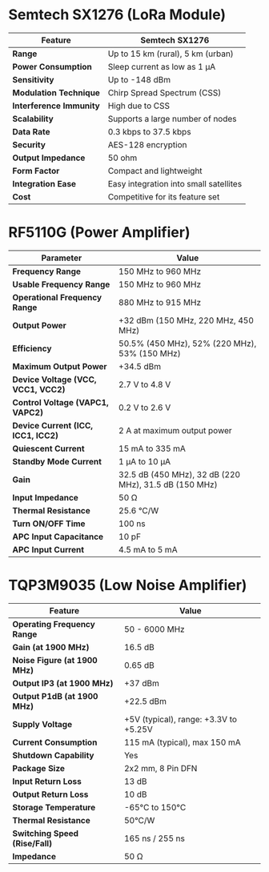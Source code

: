 # Semtech SX1276 (LoRa Module)

| Feature                         | Semtech SX1276                               | 
|---------------------------------|----------------------------------------------|
| **Range**                       | Up to 15 km (rural), 5 km (urban)            |
| **Power Consumption**           | Sleep current as low as 1 µA                 | 
| **Sensitivity**                 | Up to -148 dBm                               |
| **Modulation Technique**        | Chirp Spread Spectrum (CSS)                  |
| **Interference Immunity**       | High due to CSS                              |
| **Scalability**                 | Supports a large number of nodes             |
| **Data Rate**                   | 0.3 kbps to 37.5 kbps                        |
| **Security**                    | AES-128 encryption                           | 
| **Output Impedance**            | 50 ohm                                       | 
| **Form Factor**                 | Compact and lightweight                      | 
| **Integration Ease**            | Easy integration into small satellites       | 
| **Cost**                        | Competitive for its feature set              |


# RF5110G  (Power Amplifier)
| **Parameter**                      | **Value**                      |
|------------------------------------|--------------------------------|
| **Frequency Range**                | 150 MHz to 960 MHz             |
| **Usable Frequency Range**         | 150 MHz to 960 MHz             |
| **Operational Frequency Range**    | 880 MHz to 915 MHz             |
| **Output Power**                   | +32 dBm (150 MHz, 220 MHz, 450 MHz) |
| **Efficiency**                     | 50.5% (450 MHz), 52% (220 MHz), 53% (150 MHz) |
| **Maximum Output Power**           | +34.5 dBm                      |
| **Device Voltage (VCC, VCC1, VCC2)**| 2.7 V to 4.8 V                 |
| **Control Voltage (VAPC1, VAPC2)** | 0.2 V to 2.6 V                 |
| **Device Current (ICC, ICC1, ICC2)**| 2 A at maximum output power    |
| **Quiescent Current**              | 15 mA to 335 mA                |
| **Standby Mode Current**           | 1 µA to 10 µA                  |
| **Gain**                           | 32.5 dB (450 MHz), 32 dB (220 MHz), 31.5 dB (150 MHz) |
| **Input Impedance**                | 50 Ω                           |
| **Thermal Resistance**             | 25.6 °C/W                      |
| **Turn ON/OFF Time**               | 100 ns                         |
| **APC Input Capacitance**          | 10 pF                          |
| **APC Input Current**              | 4.5 mA to 5 mA                 |


# TQP3M9035 (Low Noise Amplifier) 
| Feature                    | Value                              |
|----------------------------|------------------------------------|
| **Operating Frequency Range**  | 50 - 6000 MHz                      |
| **Gain (at 1900 MHz)**         | 16.5 dB                            |
| **Noise Figure (at 1900 MHz)** | 0.65 dB                            |
| **Output IP3 (at 1900 MHz)**   | +37 dBm                            |
| **Output P1dB (at 1900 MHz)**  | +22.5 dBm                          |
| **Supply Voltage**             | +5V (typical), range: +3.3V to +5.25V |
| **Current Consumption**        | 115 mA (typical), max 150 mA       |
| **Shutdown Capability**        | Yes                                |
| **Package Size**              | 2x2 mm, 8 Pin DFN                  |
| **Input Return Loss**          | 13 dB                              |
| **Output Return Loss**        | 10 dB                              |
| **Storage Temperature**        | -65°C to 150°C                     |
| **Thermal Resistance**       | 50°C/W                             |
| **Switching Speed (Rise/Fall)**| 165 ns / 255 ns                    |
| **Impedance**                | 50 Ω                               |

